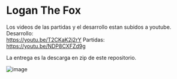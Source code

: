 # Logan The Fox

Los videos de las partidas y el desarrollo estan subidos a youtube.<br />
Desarrollo:<br />
https://youtu.be/T2CKaK2j2rY 
Partidas: <br />
https://youtu.be/NDP8CXFZd9g

La entrega es la descarga en zip de este repositorio.

![image](https://user-images.githubusercontent.com/48914063/120242952-804e4d00-c266-11eb-8a72-3321ada55af8.png)

